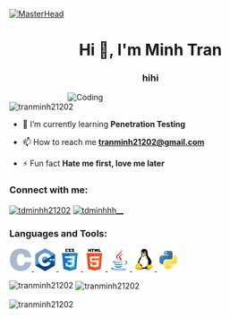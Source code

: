 [![MasterHead](https://images-wixmp-ed30a86b8c4ca887773594c2.wixmp.com/f/f4de6d94-bb15-4b76-af12-5630c1ff96c6/d5h7vx7-684356ce-d9c8-47a6-8421-7fd2b487d592.gif?token=eyJ0eXAiOiJKV1QiLCJhbGciOiJIUzI1NiJ9.eyJzdWIiOiJ1cm46YXBwOjdlMGQxODg5ODIyNjQzNzNhNWYwZDQxNWVhMGQyNmUwIiwiaXNzIjoidXJuOmFwcDo3ZTBkMTg4OTgyMjY0MzczYTVmMGQ0MTVlYTBkMjZlMCIsIm9iaiI6W1t7InBhdGgiOiJcL2ZcL2Y0ZGU2ZDk0LWJiMTUtNGI3Ni1hZjEyLTU2MzBjMWZmOTZjNlwvZDVoN3Z4Ny02ODQzNTZjZS1kOWM4LTQ3YTYtODQyMS03ZmQyYjQ4N2Q1OTIuZ2lmIn1dXSwiYXVkIjpbInVybjpzZXJ2aWNlOmZpbGUuZG93bmxvYWQiXX0.pMkw9BuCY_hYwdnHHoqtsBpaUA_IbgY82s5cNCxT9wc)](https://github.com/tranminh21202)
<h1 align="center">Hi 👋, I'm Minh Tran</h1>
<h3 align="center">hihi</h3>
<img align="right" alt="Coding" width="400" src="https://media2.giphy.com/media/zhYSVCirREeIZtONCI/giphy.gif">

<p align="left"> <img src="https://komarev.com/ghpvc/?username=tranminh21202&label=Profile%20views&color=0e75b6&style=flat" alt="tranminh21202" /> </p>

- 🌱 I’m currently learning **Penetration Testing**

- 📫 How to reach me **tranminh21202@gmail.com**

- ⚡ Fun fact **Hate me first, love me later**

<h3 align="left">Connect with me:</h3>
<p align="left">
<a href="https://fb.com/tdminhh21202" target="blank"><img align="center" src="https://raw.githubusercontent.com/rahuldkjain/github-profile-readme-generator/master/src/images/icons/Social/facebook.svg" alt="tdminhh21202" height="30" width="40" /></a>
<a href="https://instagram.com/tdminhhh__" target="blank"><img align="center" src="https://raw.githubusercontent.com/rahuldkjain/github-profile-readme-generator/master/src/images/icons/Social/instagram.svg" alt="tdminhhh__" height="30" width="40" /></a>
</p>

<h3 align="left">Languages and Tools:</h3>
<p align="left"> <a href="https://www.cprogramming.com/" target="_blank" rel="noreferrer"> <img src="https://raw.githubusercontent.com/devicons/devicon/master/icons/c/c-original.svg" alt="c" width="40" height="40"/> </a> <a href="https://www.w3schools.com/cpp/" target="_blank" rel="noreferrer"> <img src="https://raw.githubusercontent.com/devicons/devicon/master/icons/cplusplus/cplusplus-original.svg" alt="cplusplus" width="40" height="40"/> </a> <a href="https://www.w3schools.com/css/" target="_blank" rel="noreferrer"> <img src="https://raw.githubusercontent.com/devicons/devicon/master/icons/css3/css3-original-wordmark.svg" alt="css3" width="40" height="40"/> </a> <a href="https://www.w3.org/html/" target="_blank" rel="noreferrer"> <img src="https://raw.githubusercontent.com/devicons/devicon/master/icons/html5/html5-original-wordmark.svg" alt="html5" width="40" height="40"/> </a> <a href="https://www.java.com" target="_blank" rel="noreferrer"> <img src="https://raw.githubusercontent.com/devicons/devicon/master/icons/java/java-original.svg" alt="java" width="40" height="40"/> </a> <a href="https://www.linux.org/" target="_blank" rel="noreferrer"> <img src="https://raw.githubusercontent.com/devicons/devicon/master/icons/linux/linux-original.svg" alt="linux" width="40" height="40"/> </a> <a href="https://www.python.org" target="_blank" rel="noreferrer"> <img src="https://raw.githubusercontent.com/devicons/devicon/master/icons/python/python-original.svg" alt="python" width="40" height="40"/> </a> </p>

<p><img align="left" src="https://github-readme-stats.vercel.app/api/top-langs?username=tranminh21202&show_icons=true&locale=en&layout=compact" alt="tranminh21202" /></p>

<p>&nbsp;<img align="center" src="https://github-readme-stats.vercel.app/api?username=tranminh21202&show_icons=true&locale=en" alt="tranminh21202" /></p>

<p><img align="center" src="https://github-readme-streak-stats.herokuapp.com/?user=tranminh21202&" alt="tranminh21202" /></p>
